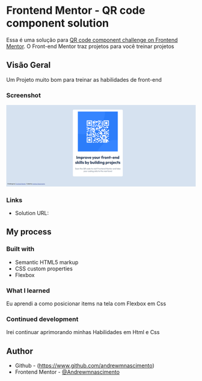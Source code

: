 # Frontend Mentor - QR code component solution

Essa é uma solução para [QR code component challenge on Frontend Mentor](https://www.frontendmentor.io/challenges/qr-code-component-iux_sIO_H). O Front-end Mentor traz projetos para você treinar projetos 


## Visão Geral
Um Projeto muito bom para treinar as habilidades de front-end
### Screenshot

![](./screenshot.png)

### Links

- Solution URL: [](https://andrewmnascimento.github.io/QrCodeFrontendMentor/)

## My process

### Built with

- Semantic HTML5 markup
- CSS custom properties
- Flexbox

### What I learned

Eu aprendi a como posicionar items na tela com Flexbox em Css

### Continued development

Irei continuar aprimorando minhas Habilidades em Html e Css

## Author

- Github - (https://www.github.com/andrewmnascimento)
- Frontend Mentor - [@Andrewmnascimento](https://www.frontendmentor.io/profile/Andrewmnascimento)
